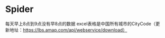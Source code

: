 # Spider
每天早上8点到9点没有早8点的数据
excel表格是中国所有城市的CityCode（更新地址：https://lbs.amap.com/api/webservice/download）

